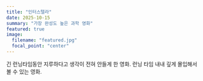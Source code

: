 ```yaml
---
title: "인터스텔라"
date: 2025-10-15
summary: "가장 완성도 높은 과학 영화"
featured: true
image:
  filename: "featured.jpg"
  focal_point: "center"
---
```

긴 런닝타임동안 지루하다고 생각이 전혀 안들게 한 영화. 런닝 타임 내내 깊게 몰입해서 볼 수 있는 영화.